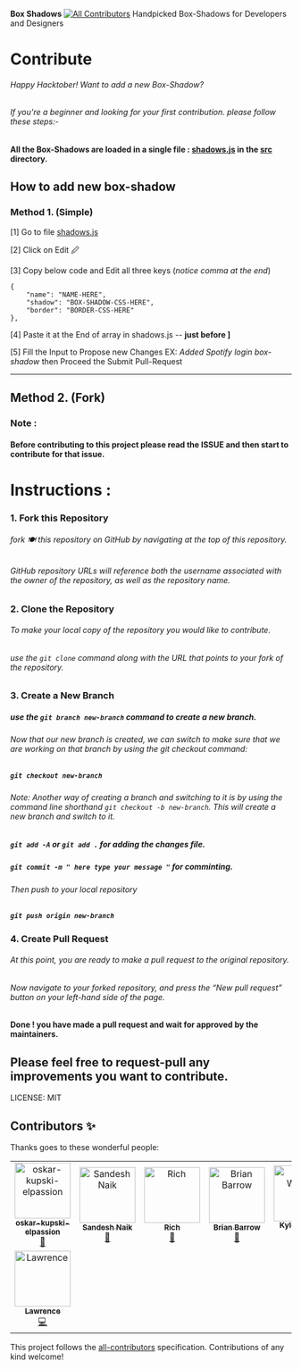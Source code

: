 **Box Shadows**
[![All Contributors](https://img.shields.io/badge/all_contributors-10-orange.svg?style=flat-square)](#contributors)
Handpicked Box-Shadows for Developers and Designers


# Contribute
###### Happy Hacktober! Want to add a new Box-Shadow? 
###### If you're a beginner and looking for your first contribution. please follow these steps:-

#### All the Box-Shadows are loaded in a single file : [shadows.js](https://github.com/nakulrathore/Box-Shadows/blob/master/src/shadows.js)  in the [src](https://github.com/nakulrathore/Box-Shadows/tree/master/src) directory.

## How to add new box-shadow

### Method 1. (Simple)

 [1] Go to file [shadows.js](https://github.com/nakulrathore/Box-Shadows/blob/master/src/shadows.js)
 
 [2] Click on Edit 🖉
 
 [3] Copy below code and Edit all three keys (*notice comma at the end*)
 

    {
        "name": "NAME-HERE",
        "shadow": "BOX-SHADOW-CSS-HERE",
        "border": "BORDER-CSS-HERE"
    },


 [4] Paste it at the End of array in shadows.js -- **just before ]**
 
 [5] Fill the Input to Propose new Changes EX: *Added Spotify login box-shadow* then Proceed the Submit Pull-Request





-----

## Method 2. (Fork)

### Note :
#### Before contributing to this project please read the ISSUE and then start to contribute for that issue.


# Instructions :
### 1. Fork this Repository
###### fork 🍽️ this repository on GitHub by navigating at the top of this repository.

###### GitHub repository URLs will reference both the username associated with the owner of the repository, as well as the repository name.

### 2. Clone the Repository

###### To make your local copy of the repository you would like to contribute.

###### use the `git clone`  command along with the URL that points to your fork of the repository.


### 3. Create a New Branch

##### use the `git branch new-branch` command to create a new branch.

###### Now that our new branch is created, we can switch to make sure that we are working on that branch by using the git checkout command:

##### ` git checkout new-branch `

###### Note: Another way of creating a branch and switching to it is by using the command line shorthand ` git checkout -b new-branch `. This will create a new branch and switch to it.

##### ` git add -A ` or ` git add . ` for adding the changes file.

##### ` git commit -m " here type your message " ` for comminting.

###### Then push to your local repository
##### ` git push origin new-branch `

### 4. Create Pull Request

###### At this point, you are ready to make a pull request to the original repository.

###### Now navigate to your forked repository, and press the “New pull request” button on your left-hand side of the page. 
#### Done ! you have made a pull request and wait for approved by the maintainers.

## Please feel free to request-pull any improvements you want to contribute.


LICENSE: MIT

## Contributors ✨

Thanks goes to these wonderful people:

<!-- ALL-CONTRIBUTORS-LIST:START - Do not remove or modify this section -->
<!-- prettier-ignore -->
<table>
  <tr>
    <td align="center"><a href="https://github.com/oskar-kupski-elpassion"><img src="https://avatars0.githubusercontent.com/u/56027069?v=4" width="100px;" alt="oskar-kupski-elpassion"/><br /><sub><b>oskar-kupski-elpassion</b></sub></a><br /><a href="#design-oskar-kupski-elpassion" title="Design">🎨</a></td>
    <td align="center"><a href="https://github.com/sandeshan"><img src="https://avatars1.githubusercontent.com/u/6829737?v=4" width="100px;" alt="Sandesh Naik"/><br /><sub><b>Sandesh Naik</b></sub></a><br /><a href="#design-sandeshan" title="Design">🎨</a></td>
    <td align="center"><a href="https://github.com/rvrvrv"><img src="https://avatars1.githubusercontent.com/u/55961065?v=4" width="100px;" alt="Rich"/><br /><sub><b>Rich</b></sub></a><br /><a href="#design-rvrvrv" title="Design">🎨</a></td>
    <td align="center"><a href="https://github.com/briancbarrow"><img src="https://avatars2.githubusercontent.com/u/13695093?v=4" width="100px;" alt="Brian Barrow"/><br /><sub><b>Brian Barrow</b></sub></a><br /><a href="#design-briancbarrow" title="Design">🎨</a></td>
    <td align="center"><a href="https://github.com/kyleatblackfoot"><img src="https://avatars3.githubusercontent.com/u/16750833?v=4" width="100px;" alt="Kyle Wetton"/><br /><sub><b>Kyle Wetton</b></sub></a><br /><a href="https://github.com/nakulrathore/Box-Shadows/commits?author=kyleatblackfoot" title="Code">💻</a></td>
    <td align="center"><a href="https://github.com/Sabihashaik"><img src="https://avatars3.githubusercontent.com/u/21033484?v=4" width="100px;" alt="Sabiha Shaik"/><br /><sub><b>Sabiha Shaik</b></sub></a><br /><a href="https://github.com/nakulrathore/Box-Shadows/commits?author=Sabihashaik" title="Code">💻</a></td>
    <td align="center"><a href="https://github.com/teslatickles"><img src="https://avatars2.githubusercontent.com/u/30253127?v=4" width="100px;" alt="Hunter Hartline"/><br /><sub><b>Hunter Hartline</b></sub></a><br /><a href="#design-teslatickles" title="Design">🎨</a></td>
  </tr>
  <tr>
    <td align="center"><a href="https://github.com/Lawrence4code"><img src="https://avatars2.githubusercontent.com/u/23227030?v=4" width="100px;" alt="Lawrence"/><br /><sub><b>Lawrence</b></sub></a><br /><a href="https://github.com/nakulrathore/Box-Shadows/commits?author=Lawrence4code" title="Code">💻</a></td>
  </tr>
</table>

<!-- ALL-CONTRIBUTORS-LIST: END -->

This project follows the [all-contributors](https://github.com/all-contributors/all-contributors) specification. Contributions of any kind welcome!
